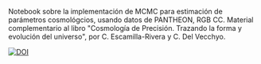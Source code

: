 Notebook sobre la implementación de MCMC para estimación de parámetros cosmológcios, usando datos de PANTHEON, RGB CC.
Material complementario al libro "Cosmología de Precisión. Trazando la forma y evolución del universo", por C. Escamilla-Rivera y C. Del Vecchyo.

[![DOI](https://zenodo.org/badge/320738177.svg)](https://zenodo.org/badge/latestdoi/320738177)
